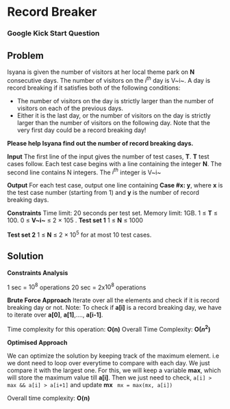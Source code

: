 # Record Breaker
### Google Kick Start Question

## Problem
Isyana is given the number of visitors at her local theme park on **N** consecutive days. The number of visitors on the $i^{th}$ day is V~i~. A day is record breaking if it satisfies both of the following conditions:
- The number of visitors on the day is strictly larger than the number of visitors on each of the previous days.
- Either it is the last day, or the number of visitors on the day is strictly larger than the number of visitors on the following day.
Note that the very first day could be a record breaking day!

**Please help Isyana find out the number of record breaking days.**

**Input**
The first line of the input gives the number of test cases, **T**. **T** test cases follow.
Each test case begins with a line containing the integer **N**. The second line contains N integers. The $i^{th}$ integer is V~i~

**Output**
For each test case, output one line containing **Case #x: y**, where **x** is the test case number (starting from 1) and **y** is the number of record breaking days.

**Constraints**
Time limit: 20 seconds per test set.
Memory limit: 1GB.
1 ≤ **T** ≤ 100.
0 ≤ **V~i~** ≤ 2 × 105
.
**Test set 1**
1 ≤ **N** ≤ 1000

**Test set 2**
1 ≤ **N** ≤ 2 × $10^{5}$ for at most 10 test cases.

## Solution
**Constraints Analysis**

1 sec = $10^{8}$ operations
20 sec = 2x$10^{8}$ operations

**Brute Force Approach**
Iterate over all the elements and check if it is record breaking day or not.
Note: To check if **a[i]** is a record breaking day, we have to iterate over **a[0]**,
**a[1]**,...., **a[i-1]**.

Time complexity for this operation: **O(n)**
Overall Time Complexity: **O($n^{2}$)**

**Optimised Approach**

We can optimize the solution by keeping track of the maximum element. i.e we dont need to loop over everytime to compare with each day. We just compare it with the largest one.
For this, we will keep a variable **max**, which will store the maximum value till **a[i]**.
Then we just need to check,
```a[i] > max && a[i] > a[i+1]```
and update **mx**
`` mx = max(mx, a[i])``

Overall time complexity: **O(n)**



